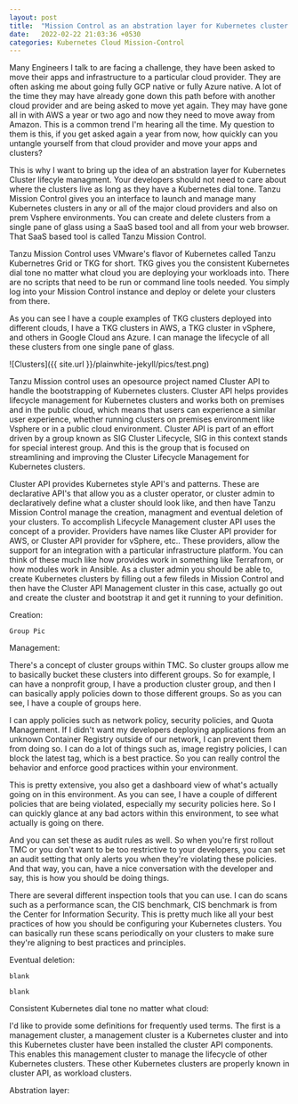 ```yaml
---
layout: post
title:  "Mission Control as an abstration layer for Kubernetes cluster managment"
date:   2022-02-22 21:03:36 +0530
categories: Kubernetes Cloud Mission-Control
---
```



Many Engineers I talk to are facing a challenge, they have been asked to move their apps and infrastructure to a particular cloud provider. They are often asking me about going fully GCP native or fully Azure native. A lot of the time they may have already gone down this path before with another cloud provider and are being asked to move yet again. They may have gone all in with AWS a year or two ago and now they need to move away from Amazon. This is a common trend I'm hearing all the time. My question to them is this, if you get asked again a year from now, how quickly can you untangle yourself from that cloud provider and move your apps and clusters?

This is why I want to bring up the idea of an abstration layer for Kubernetes Cluster lifecyle managment. Your developers should not need to care about where the clusters live as long as they have a Kubernetes dial tone. Tanzu Mission Control gives you an interface to launch and manage many Kubernetes clusters in any or all of the major cloud providers and also on prem Vsphere environments. You can create and delete clusters from a single pane of glass using a SaaS based tool and all from your web browser. That SaaS based tool is called Tanzu Mission Control.

Tanzu Mission Control uses VMware's flavor of Kubernetes called Tanzu Kubernetres Grid or TKG for short. TKG gives you the consistent Kubernetes dial tone no matter what cloud you are deploying your workloads into. There are no scripts that need to be run or command line tools needed. You simply log into your Mission Control instance and deploy or delete your clusters from there.

As you can see I have a couple examples of TKG clusters deployed into different clouds, I have a TKG clusters in AWS, a TKG cluster in vSphere, and others in Google Cloud ans Azure. I can manage the lifecycle of all these clusters from one single pane of glass.


![Clusters]({{ site.url }}/plainwhite-jekyll/pics/test.png)


Tanzu Mission control uses an opesource project named Cluster API to handle the bootstrapping of Kubernetes clusters. Cluster API helps provides lifecycle management for Kubernetes clusters and works both on premises and in the public cloud, which means that users can experience a similar user experience, whether running clusters on premises environment like Vsphere or in a public cloud environment. Cluster API is part of an effort driven by a group known as SIG Cluster Lifecycle, SIG in this context stands for special interest group. And this is the group that is focused on streamlining and improving the Cluster Lifecycle Management for Kubernetes clusters. 


Cluster API provides Kubernetes style API's and patterns. These are declarative API's that allow you as a cluster operator, or cluster admin to declaratively define what a cluster should look like, and then have Tanzu Mission Control manage the creation, managment and eventual deletion of your clusters. To accomplish Lifecycle Management cluster API uses the concept of a provider. Providers have names like Cluster API provider for AWS, or Cluster API provider for vSphere, etc.. These providers, allow the support for an integration with a particular infrastructure platform. You can think of these much like how provides work in something like Terrafrom, or how modules work in Ansible. As a cluster admin you should be able to, create Kubernetes clusters by filling out a few fileds in Mission Control and then have the Cluster API Management cluster in this case, actually go out and create the cluster and bootstrap it and get it running to your definition.


Creation: 

```
Group Pic
```


Management:

There's a concept of cluster groups within TMC. So cluster groups allow me to basically bucket these clusters into different groups. So for example, I can have a nonprofit group, I have a production cluster group, and then I can basically apply policies down to those different groups. So as you can see, I have a couple of groups here.

I can apply policies such as network policy, security policies, and Quota Management. If I didn't want my developers deploying applications from an unknown Container Registry outside of our network, I can prevent them from doing so. I can do a lot of things such as, image registry policies, I can block the latest tag, which is a best practice. So you can really control the behavior and enforce good practices within your environment.

This is pretty extensive, you also get a dashboard view of what's actually going on in this environment. As you can see, I have a couple of different policies that are being violated, especially my security policies here. So I can quickly glance at any bad actors within this environment, to see what actually is going on there.


And you can set these as audit rules as well. So when you're first rollout TMC or you don't want to be too restrictive to your developers, you can set an audit setting that only alerts you when they're violating these policies. And that way, you can, have a nice conversation with the developer and say, this is how you should be doing things.


There are several different inspection tools that you can use. I can do scans such as a performance scan, the CIS benchmark, CIS benchmark is from the Center for Information Security. This is pretty much like all your best practices of how you should be configuring your Kubernetes clusters. You can basically run these scans periodically on your clusters to make sure they're aligning to best practices and principles.


Eventual deletion:

```
blank
```



```
blank
```

Consistent Kubernetes dial tone no matter what cloud:


I'd like to provide some definitions for frequently used terms. The first is a management cluster, a management cluster is a Kubernetes cluster and into this Kubernetes cluster have been installed the cluster API components. This enables this management cluster to manage the lifecycle of other Kubernetes clusters. These other Kubernetes clusters are properly known in cluster API, as workload clusters. 




Abstration layer:







